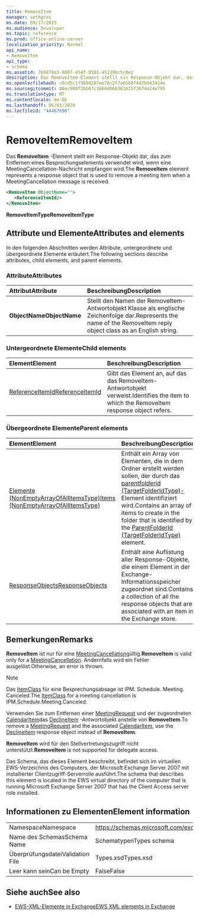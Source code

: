 ```yaml
---
title: RemoveItem
manager: sethgros
ms.date: 09/17/2015
ms.audience: Developer
ms.topic: reference
ms.prod: office-online-server
localization_priority: Normal
api_name:
- RemoveItem
api_type:
- schema
ms.assetid: 766878e3-9007-454f-8501-45139bc5c0e2
description: Das RemoveItem-Element stellt ein Response-Objekt dar, das zum Entfernen eines Besprechungselements verwendet wird, wenn eine MeetingCancellation-Nachricht empfangen wird.
ms.openlocfilehash: c0cd5c1f9894287ee78c2f7a65b8f4d3b943414e
ms.sourcegitcommit: 88ec988f2bb67c1866d06b361615f3674a24e795
ms.translationtype: MT
ms.contentlocale: de-DE
ms.lasthandoff: 06/03/2020
ms.locfileid: "44467690"
---
```

# <a name="removeitem"></a><span data-ttu-id="8cd72-103">RemoveItem</span><span class="sxs-lookup"><span data-stu-id="8cd72-103">RemoveItem</span></span>

<span data-ttu-id="8cd72-104">Das **RemoveItem** -Element stellt ein Response-Objekt dar, das zum Entfernen eines Besprechungselements verwendet wird, wenn eine MeetingCancellation-Nachricht empfangen wird.</span><span class="sxs-lookup"><span data-stu-id="8cd72-104">The **RemoveItem** element represents a response object that is used to remove a meeting item when a MeetingCancellation message is received.</span></span> 
  
```xml
<RemoveItem ObjectName="">
   <ReferenceItemId/>
</RemoveItem>
```

 <span data-ttu-id="8cd72-105">**RemoveItemType**</span><span class="sxs-lookup"><span data-stu-id="8cd72-105">**RemoveItemType**</span></span>
## <a name="attributes-and-elements"></a><span data-ttu-id="8cd72-106">Attribute und Elemente</span><span class="sxs-lookup"><span data-stu-id="8cd72-106">Attributes and elements</span></span>

<span data-ttu-id="8cd72-107">In den folgenden Abschnitten werden Attribute, untergeordnete und übergeordnete Elemente erläutert.</span><span class="sxs-lookup"><span data-stu-id="8cd72-107">The following sections describe attributes, child elements, and parent elements.</span></span>
  
### <a name="attributes"></a><span data-ttu-id="8cd72-108">Attribute</span><span class="sxs-lookup"><span data-stu-id="8cd72-108">Attributes</span></span>

|<span data-ttu-id="8cd72-109">**Attribut**</span><span class="sxs-lookup"><span data-stu-id="8cd72-109">**Attribute**</span></span>|<span data-ttu-id="8cd72-110">**Beschreibung**</span><span class="sxs-lookup"><span data-stu-id="8cd72-110">**Description**</span></span>|
|:-----|:-----|
|<span data-ttu-id="8cd72-111">**ObjectName**</span><span class="sxs-lookup"><span data-stu-id="8cd72-111">**ObjectName**</span></span> <br/> |<span data-ttu-id="8cd72-112">Stellt den Namen der RemoveItem-Antwortobjekt Klasse als englische Zeichenfolge dar.</span><span class="sxs-lookup"><span data-stu-id="8cd72-112">Represents the name of the RemoveItem reply object class as an English string.</span></span>  <br/> |
   
### <a name="child-elements"></a><span data-ttu-id="8cd72-113">Untergeordnete Elemente</span><span class="sxs-lookup"><span data-stu-id="8cd72-113">Child elements</span></span>

|<span data-ttu-id="8cd72-114">**Element**</span><span class="sxs-lookup"><span data-stu-id="8cd72-114">**Element**</span></span>|<span data-ttu-id="8cd72-115">**Beschreibung**</span><span class="sxs-lookup"><span data-stu-id="8cd72-115">**Description**</span></span>|
|:-----|:-----|
|[<span data-ttu-id="8cd72-116">ReferenceItemId</span><span class="sxs-lookup"><span data-stu-id="8cd72-116">ReferenceItemId</span></span>](referenceitemid.md) <br/> |<span data-ttu-id="8cd72-117">Gibt das Element an, auf das das RemoveItem-Antwortobjekt verweist.</span><span class="sxs-lookup"><span data-stu-id="8cd72-117">Identifies the item to which the RemoveItem response object refers.</span></span>  <br/> |
   
### <a name="parent-elements"></a><span data-ttu-id="8cd72-118">Übergeordnete Elemente</span><span class="sxs-lookup"><span data-stu-id="8cd72-118">Parent elements</span></span>

|<span data-ttu-id="8cd72-119">**Element**</span><span class="sxs-lookup"><span data-stu-id="8cd72-119">**Element**</span></span>|<span data-ttu-id="8cd72-120">**Beschreibung**</span><span class="sxs-lookup"><span data-stu-id="8cd72-120">**Description**</span></span>|
|:-----|:-----|
|[<span data-ttu-id="8cd72-121">Elemente (NonEmptyArrayOfAllItemsType)</span><span class="sxs-lookup"><span data-stu-id="8cd72-121">Items (NonEmptyArrayOfAllItemsType)</span></span>](items-nonemptyarrayofallitemstype.md) <br/> |<span data-ttu-id="8cd72-122">Enthält ein Array von Elementen, die in dem Ordner erstellt werden sollen, der durch das [parentfolderid (TargetFolderIdType)-](parentfolderid-targetfolderidtype.md) Element identifiziert wird.</span><span class="sxs-lookup"><span data-stu-id="8cd72-122">Contains an array of items to create in the folder that is identified by the [ParentFolderId (TargetFolderIdType)](parentfolderid-targetfolderidtype.md) element.</span></span>  <br/> |
|[<span data-ttu-id="8cd72-123">ResponseObjects</span><span class="sxs-lookup"><span data-stu-id="8cd72-123">ResponseObjects</span></span>](responseobjects.md) <br/> |<span data-ttu-id="8cd72-124">Enthält eine Auflistung aller Response-Objekte, die einem Element in der Exchange-Informationsspeicher zugeordnet sind.</span><span class="sxs-lookup"><span data-stu-id="8cd72-124">Contains a collection of all the response objects that are associated with an item in the Exchange store.</span></span>  <br/> |
   
## <a name="remarks"></a><span data-ttu-id="8cd72-125">Bemerkungen</span><span class="sxs-lookup"><span data-stu-id="8cd72-125">Remarks</span></span>

 <span data-ttu-id="8cd72-126">**RemoveItem** ist nur für eine [MeetingCancellation](meetingcancellation.md)gültig.</span><span class="sxs-lookup"><span data-stu-id="8cd72-126">**RemoveItem** is valid only for a [MeetingCancellation](meetingcancellation.md).</span></span> <span data-ttu-id="8cd72-127">Andernfalls wird ein Fehler ausgelöst.</span><span class="sxs-lookup"><span data-stu-id="8cd72-127">Otherwise, an error is thrown.</span></span>
  
> [!NOTE]
> <span data-ttu-id="8cd72-128">Das [ItemClass](itemclass.md) für eine Besprechungsabsage ist IPM. Schedule. Meeting. Canceled.</span><span class="sxs-lookup"><span data-stu-id="8cd72-128">The [ItemClass](itemclass.md) for a meeting cancellation is IPM.Schedule.Meeting.Canceled.</span></span> 
  
<span data-ttu-id="8cd72-129">Verwenden Sie zum Entfernen einer [MeetingRequest](meetingrequest.md) und der zugeordneten [CalendarItem](calendaritem.md)das [DeclineItem](declineitem.md) -Antwortobjekt anstelle von **RemoveItem**.</span><span class="sxs-lookup"><span data-stu-id="8cd72-129">To remove a [MeetingRequest](meetingrequest.md) and the associated [CalendarItem](calendaritem.md), use the [DeclineItem](declineitem.md) response object instead of **RemoveItem**.</span></span>
  
 <span data-ttu-id="8cd72-130">**RemoveItem** wird für den Stellvertretungszugriff nicht unterstützt.</span><span class="sxs-lookup"><span data-stu-id="8cd72-130">**RemoveItem** is not supported for delegate access.</span></span> 
  
<span data-ttu-id="8cd72-131">Das Schema, das dieses Element beschreibt, befindet sich im virtuellen EWS-Verzeichnis des Computers, der Microsoft Exchange Server 2007 mit installierter Clientzugriff-Serverrolle ausführt.</span><span class="sxs-lookup"><span data-stu-id="8cd72-131">The schema that describes this element is located in the EWS virtual directory of the computer that is running Microsoft Exchange Server 2007 that has the Client Access server role installed.</span></span>
  
## <a name="element-information"></a><span data-ttu-id="8cd72-132">Informationen zu Elementen</span><span class="sxs-lookup"><span data-stu-id="8cd72-132">Element information</span></span>

|||
|:-----|:-----|
|<span data-ttu-id="8cd72-133">Namespace</span><span class="sxs-lookup"><span data-stu-id="8cd72-133">Namespace</span></span>  <br/> |https://schemas.microsoft.com/exchange/services/2006/types  <br/> |
|<span data-ttu-id="8cd72-134">Name des Schemas</span><span class="sxs-lookup"><span data-stu-id="8cd72-134">Schema Name</span></span>  <br/> |<span data-ttu-id="8cd72-135">Schematypen</span><span class="sxs-lookup"><span data-stu-id="8cd72-135">Types schema</span></span>  <br/> |
|<span data-ttu-id="8cd72-136">Überprüfungsdatei</span><span class="sxs-lookup"><span data-stu-id="8cd72-136">Validation File</span></span>  <br/> |<span data-ttu-id="8cd72-137">Types.xsd</span><span class="sxs-lookup"><span data-stu-id="8cd72-137">Types.xsd</span></span>  <br/> |
|<span data-ttu-id="8cd72-138">Leer kann sein</span><span class="sxs-lookup"><span data-stu-id="8cd72-138">Can be Empty</span></span>  <br/> |<span data-ttu-id="8cd72-139">False</span><span class="sxs-lookup"><span data-stu-id="8cd72-139">False</span></span>  <br/> |
   
## <a name="see-also"></a><span data-ttu-id="8cd72-140">Siehe auch</span><span class="sxs-lookup"><span data-stu-id="8cd72-140">See also</span></span>



- [<span data-ttu-id="8cd72-141">EWS-XML-Elemente in Exchange</span><span class="sxs-lookup"><span data-stu-id="8cd72-141">EWS XML elements in Exchange</span></span>](ews-xml-elements-in-exchange.md)

